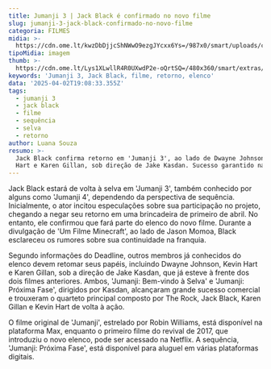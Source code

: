 ```yaml
---
title: Jumanji 3 | Jack Black é confirmado no novo filme
slug: jumanji-3-jack-black-confirmado-no-novo-filme
categoria: FILMES
midia: >-
  https://cdn.ome.lt/kwzDbDjjcShNWwO9ezgJYcxx6Ys=/987x0/smart/uploads/conteudo/fotos/02_e1Md1QL.jpg
tipoMidia: imagem
thumb: >-
  https://cdn.ome.lt/Lys1XLwllR4R0UXwdP2e-oQrtSQ=/480x360/smart/extras/conteudos/01_KTU1vud.jpg
keywords: 'Jumanji 3, Jack Black, filme, retorno, elenco'
data: '2025-04-02T19:08:33.355Z'
tags:
  - jumanji 3
  - jack black
  - filme
  - sequência
  - selva
  - retorno
author: Luana Souza
resumo: >-
  Jack Black confirma retorno em 'Jumanji 3', ao lado de Dwayne Johnson, Kevin
  Hart e Karen Gillan, sob direção de Jake Kasdan. Sucesso garantido na selva!
---
```


Jack Black estará de volta à selva em 'Jumanji 3', também conhecido por alguns como 'Jumanji 4', dependendo da perspectiva de sequência. Inicialmente, o ator incitou especulações sobre sua participação no projeto, chegando a negar seu retorno em uma brincadeira de primeiro de abril. No entanto, ele confirmou que fará parte do elenco do novo filme. Durante a divulgação de 'Um Filme Minecraft', ao lado de Jason Momoa, Black esclareceu os rumores sobre sua continuidade na franquia.

Segundo informações do Deadline, outros membros já conhecidos do elenco devem retomar seus papéis, incluindo Dwayne Johnson, Kevin Hart e Karen Gillan, sob a direção de Jake Kasdan, que já esteve à frente dos dois filmes anteriores. Ambos, 'Jumanji: Bem-vindo à Selva' e 'Jumanji: Próxima Fase', dirigidos por Kasdan, alcançaram grande sucesso comercial e trouxeram o quarteto principal composto por The Rock, Jack Black, Karen Gillan e Kevin Hart de volta à ação.

O filme original de 'Jumanji', estrelado por Robin Williams, está disponível na plataforma Max, enquanto o primeiro filme do revival de 2017, que introduziu o novo elenco, pode ser acessado na Netflix. A sequência, 'Jumanji: Próxima Fase', está disponível para aluguel em várias plataformas digitais.
